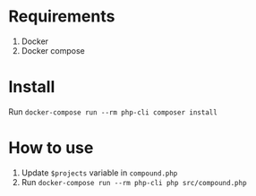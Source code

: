 # Requirements
1. Docker
2. Docker compose

# Install
Run `docker-compose run --rm php-cli composer install`

# How to use
1. Update `$projects` variable in `compound.php`
2. Run `docker-compose run --rm php-cli php src/compound.php`
